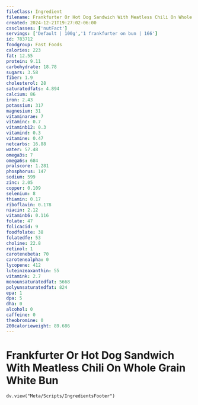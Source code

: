 ```yaml
---
fileClass: Ingredient
filename: Frankfurter Or Hot Dog Sandwich With Meatless Chili On Whole Grain White Bun
created: 2024-12-21T19:27:02-06:00
cssclasses: ['nutFact']
servings: ['Default | 100g','1 frankfurter on bun | 166']
id: 783712
foodgroup: Fast Foods
calories: 223
fat: 12.55
protein: 9.11
carbohydrate: 18.78
sugars: 3.58
fiber: 1.9
cholesterol: 28
saturatedfats: 4.894
calcium: 86
iron: 2.43
potassium: 317
magnesium: 31
vitaminarae: 7
vitaminc: 0.7
vitaminb12: 0.3
vitamind: 0.3
vitamine: 0.47
netcarbs: 16.88
water: 57.48
omega3s: 7
omega6s: 684
pralscore: 1.281
phosphorus: 147
sodium: 599
zinc: 2.05
copper: 0.109
selenium: 8
thiamin: 0.17
riboflavin: 0.178
niacin: 2.12
vitaminb6: 0.116
folate: 47
folicacid: 9
foodfolate: 38
folatedfe: 53
choline: 22.8
retinol: 1
carotenebeta: 70
carotenealpha: 0
lycopene: 412
luteinzeaxanthin: 55
vitamink: 2.7
monounsaturatedfat: 5668
polyunsaturatedfat: 824
epa: 1
dpa: 5
dha: 0
alcohol: 0
caffeine: 0
theobromine: 0
200calorieweight: 89.686
---
```


# Frankfurter Or Hot Dog Sandwich With Meatless Chili On Whole Grain White Bun

```dataviewjs
dv.view("Meta/Scripts/IngredientsFooter")
```